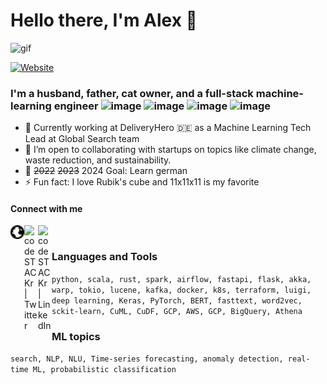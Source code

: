 # Hello there, I'm Alex 👋

![gif](https://media.giphy.com/media/Nx0rz3jtxtEre/giphy.gif)

[![Website](https://img.shields.io/website?label=piece-data.com&style=for-the-badge&url=https%3A%2F%2Fpiece-data.com/)](https://piece-data.com/)

### I'm a husband, father, cat owner, and a full-stack machine-learning engineer <img width="35" alt="image" src="https://github.com/subpath/subpath/assets/11722602/6531673f-a7f2-4aab-b221-032a41ca0bde"> <img width="36" alt="image" src="https://github.com/subpath/subpath/assets/11722602/284960a3-cebf-4fa1-870b-17b4ba1bb690"> <img width="38" alt="image" src="https://github.com/subpath/subpath/assets/11722602/93dc5738-53ef-4240-a507-22dc78d5d436"> <img width="33" alt="image" src="https://github.com/subpath/subpath/assets/11722602/b0386f56-ee72-4996-94ae-c62e155a2d7c">






- 🔭 Currently working at DeliveryHero 🇩🇪 as a Machine Learning Tech Lead at Global Search team
- 👯 I’m open to collaborating with startups on topics like climate change, waste reduction, and sustainability.
- 🥅 ~~2022~~ ~~2023~~ 2024 Goal: Learn german
- ⚡ Fun fact: I love Rubik's cube and 11x11x11 is my favorite

#### Connect with me

[<img align="left" alt="codeSTACKr.com" width="22px" src="https://raw.githubusercontent.com/iconic/open-iconic/master/svg/globe.svg" />][website]

[<img align="left" alt="codeSTACKr | Twitter" width="22px" src="https://cdn.jsdelivr.net/npm/simple-icons@v3/icons/twitter.svg" />][twitter]

[<img align="left" alt="codeSTACKr | LinkedIn" width="22px" src="https://cdn.jsdelivr.net/npm/simple-icons@v3/icons/linkedin.svg" />][linkedin]
<br>

### Languages and Tools

```python, scala, rust, spark, airflow, fastapi, flask, akka, warp, tokio, lucene, kafka, docker, k8s, terraform, luigi, deep learning, Keras, PyTorch, BERT, fasttext, word2vec, sckit-learn, CuML, CuDF, GCP, AWS, GCP, BigQuery, Athena```

### ML topics

```search, NLP, NLU, Time-series forecasting, anomaly detection, real-time ML, probabilistic classification```


[website]: https://piece-data.com/
[twitter]: https://twitter.com/subpath
[linkedin]: https://www.linkedin.com/in/aosipenko/
